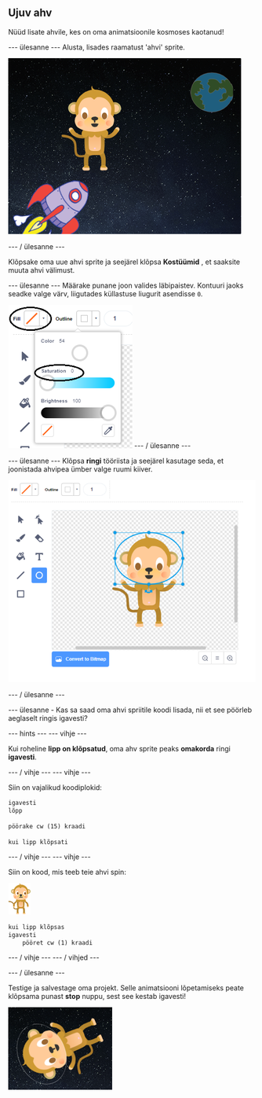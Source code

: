 ## Ujuv ahv

Nüüd lisate ahvile, kes on oma animatsioonile kosmoses kaotanud!

\--- ülesanne \--- Alusta, lisades raamatust 'ahvi' sprite.

![Monkey sprite lisamine](images/space-monkey-sprite.png)

\--- / ülesanne \---

Klõpsake oma uue ahvi sprite ja seejärel klõpsa **Kostüümid** , et saaksite muuta ahvi välimust.

\--- ülesanne \--- Määrake punane joon valides läbipaistev. Kontuuri jaoks seadke valge värv, liigutades küllastuse liugurit asendisse `0`.

![Tee valge värv](images/make-white.png) \--- / ülesanne \---

\--- ülesanne \--- Klõpsa **ringi** tööriista ja seejärel kasutage seda, et joonistada ahvipea ümber valge ruumi kiiver.

![Monkey ruumi kiiver](images/space-monkey-edit.png)

\--- / ülesanne \---

\--- ülesanne - Kas sa saad oma ahvi spriitile koodi lisada, nii et see pöörleb aeglaselt ringis igavesti?

\--- hints \--- \--- vihje \---

Kui roheline **lipp on klõpsatud**, oma ahv sprite peaks **omakorda** ringi **igavesti**.

\--- / vihje \--- \--- vihje \---

Siin on vajalikud koodiplokid:

```blocks3
igavesti
lõpp

pöörake cw (15) kraadi

kui lipp klõpsati
```

\--- / vihje \--- \--- vihje \---

Siin on kood, mis teeb teie ahvi spin:

![Monkey sprite](images/sprite-monkey.png)

```blocks3
kui lipp klõpsas
igavesti
    pööret cw (1) kraadi
```

\--- / vihje \--- \--- / vihjed \---

\--- / ülesanne \---

Testige ja salvestage oma projekt. Selle animatsiooni lõpetamiseks peate klõpsama punast **stop** nuppu, sest see kestab igavesti!

![Testi pöörlevat ahvi](images/space-spin-test.png)